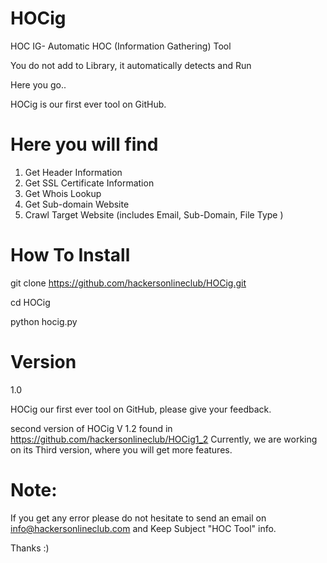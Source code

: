 # HOCig
HOC IG- Automatic HOC (Information Gathering) Tool

You do not add to Library, it automatically detects and Run

Here you go..

HOCig is our first ever tool on GitHub.


# Here you will find
1.  Get Header Information
2.  Get SSL Certificate Information
3.  Get Whois Lookup
4.  Get Sub-domain Website
5.  Crawl Target Website (includes Email, Sub-Domain, File Type )

# How To Install

git clone https://github.com/hackersonlineclub/HOCig.git

cd HOCig

python hocig.py

# Version
1.0


HOCig our first ever tool on GitHub, please give your feedback. 

second version of HOCig V 1.2 found in https://github.com/hackersonlineclub/HOCig1_2
Currently, we are working on its Third version, where you will get more features.

# Note: 
If you get any error please do not hesitate to send an email on info@hackersonlineclub.com and Keep Subject "HOC Tool" info.

Thanks :)
